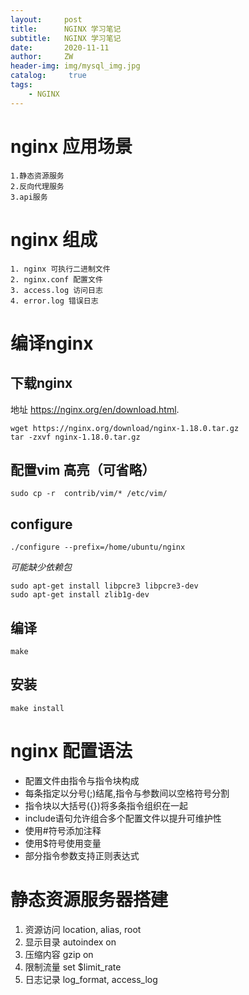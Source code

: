 ```yaml
---
layout:     post
title:      NGINX 学习笔记
subtitle:   NGINX 学习笔记
date:       2020-11-11
author:     ZW
header-img: img/mysql_img.jpg
catalog: 	 true
tags:
    - NGINX
---
```


# nginx 应用场景
    1.静态资源服务
    2.反向代理服务
    3.api服务

# nginx 组成
    1. nginx 可执行二进制文件
    2. nginx.conf 配置文件
    3. access.log 访问日志
    4. error.log 错误日志
    
    
# 编译nginx
## 下载nginx
地址 https://nginx.org/en/download.html.     
```shell script
wget https://nginx.org/download/nginx-1.18.0.tar.gz
tar -zxvf nginx-1.18.0.tar.gz
```

## 配置vim 高亮（可省略）
```shell script
sudo cp -r  contrib/vim/* /etc/vim/
```

## configure
```shell script
./configure --prefix=/home/ubuntu/nginx
```
*可能缺少依赖包*
```shell script
sudo apt-get install libpcre3 libpcre3-dev
sudo apt-get install zlib1g-dev
```

## 编译
```shell script
make
```

## 安装
```shell script
make install
```


# nginx 配置语法
* 配置文件由指令与指令块构成
* 每条指定以分号(;)结尾,指令与参数间以空格符号分割
* 指令块以大括号({})将多条指令组织在一起
* include语句允许组合多个配置文件以提升可维护性
* 使用#符号添加注释
* 使用$符号使用变量
* 部分指令参数支持正则表达式


# 静态资源服务器搭建
1. 资源访问 location, alias, root
2. 显示目录 autoindex on
3. 压缩内容 gzip on
4. 限制流量 set $limit_rate
5. 日志记录 log_format, access_log


        



